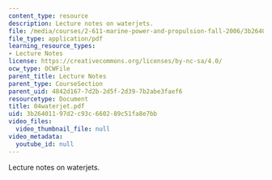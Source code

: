```yaml
---
content_type: resource
description: Lecture notes on waterjets.
file: /media/courses/2-611-marine-power-and-propulsion-fall-2006/3b26401197d2c93c660289c51fa8e7bb_04waterjet.pdf
file_type: application/pdf
learning_resource_types:
- Lecture Notes
license: https://creativecommons.org/licenses/by-nc-sa/4.0/
ocw_type: OCWFile
parent_title: Lecture Notes
parent_type: CourseSection
parent_uid: 4842d167-7d2b-2d5f-2d39-7b2abe3faef6
resourcetype: Document
title: 04waterjet.pdf
uid: 3b264011-97d2-c93c-6602-89c51fa8e7bb
video_files:
  video_thumbnail_file: null
video_metadata:
  youtube_id: null
---
```

Lecture notes on waterjets.